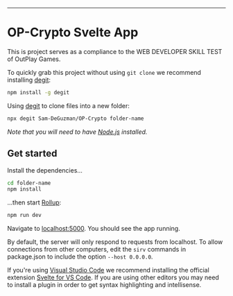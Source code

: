 ---

# OP-Crypto Svelte App

This is project serves as a compliance to the WEB DEVELOPER SKILL TEST of OutPlay Games.

To quickly grab this project without using `git clone` we recommend installing [degit](https://github.com/Rich-Harris/degit):

```bash
npm install -g degit
```

Using [degit](https://github.com/Rich-Harris/degit) to clone files into a new folder:

```bash
npx degit Sam-DeGuzman/OP-Crypto folder-name
```

_Note that you will need to have [Node.js](https://nodejs.org) installed._

## Get started

Install the dependencies...

```bash
cd folder-name
npm install
```

...then start [Rollup](https://rollupjs.org):

```bash
npm run dev
```

Navigate to [localhost:5000](http://localhost:5000). You should see the app running.

By default, the server will only respond to requests from localhost. To allow connections from other computers, edit the `sirv` commands in package.json to include the option `--host 0.0.0.0`.

If you're using [Visual Studio Code](https://code.visualstudio.com/) we recommend installing the official extension [Svelte for VS Code](https://marketplace.visualstudio.com/items?itemName=svelte.svelte-vscode). If you are using other editors you may need to install a plugin in order to get syntax highlighting and intellisense.
